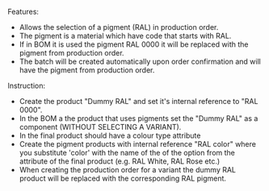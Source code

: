 Features:

- Allows the selection of a pigment (RAL) in production order.
- The pigment is a material which have code that starts with RAL.
- If in BOM it is used the pigment RAL 0000 it will be replaced with the pigment from production order.
- The batch will be created automatically upon order confirmation and will have the pigment from production order.

Instruction:

- Create the product "Dummy RAL" and set it's internal reference to "RAL 0000".
- In the BOM a the product that uses pigments set the "Dummy RAL" as a component (WITHOUT SELECTING A VARIANT).
- In the final product should have a colour type attribute
- Create the pigment products with internal reference "RAL color" where you substitute 'color' with the name of the of
  the option from the attribute of the final product (e.g. RAL White, RAL Rose etc.)
- When creating the production order for a variant the dummy RAL product will be replaced with the corresponding RAL
  pigment.

